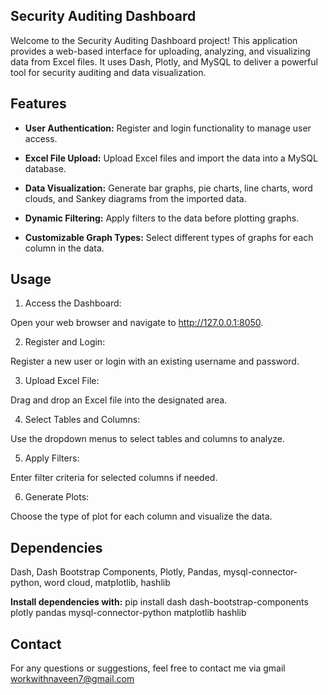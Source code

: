 ## Security Auditing Dashboard


Welcome to the Security Auditing Dashboard project! This application provides a web-based interface for uploading, analyzing, and visualizing data from Excel files. It uses Dash, Plotly, and MySQL to deliver a powerful tool for security auditing and data visualization.


## Features

- **User Authentication:** Register and login functionality to manage user access.
  
- **Excel File Upload:** Upload Excel files and import the data into a MySQL database.

- **Data Visualization:** Generate bar graphs, pie charts, line charts, word clouds, and Sankey diagrams from the imported data.

- **Dynamic Filtering:** Apply filters to the data before plotting graphs.

- **Customizable Graph Types:** Select different types of graphs for each column in the data.

## Usage

1. Access the Dashboard:

Open your web browser and navigate to http://127.0.0.1:8050.

2. Register and Login:

Register a new user or login with an existing username and password.

3. Upload Excel File:

Drag and drop an Excel file into the designated area.

4. Select Tables and Columns:

Use the dropdown menus to select tables and columns to analyze.

5. Apply Filters:

Enter filter criteria for selected columns if needed.

6. Generate Plots:

Choose the type of plot for each column and visualize the data.


## Dependencies

Dash,
Dash Bootstrap Components,
Plotly,
Pandas,
mysql-connector-python,
word cloud,
matplotlib,
hashlib


**Install dependencies with:**
pip install dash dash-bootstrap-components plotly pandas mysql-connector-python matplotlib hashlib


## Contact

For any questions or suggestions, feel free to contact me via gmail
workwithnaveen7@gmail.com

